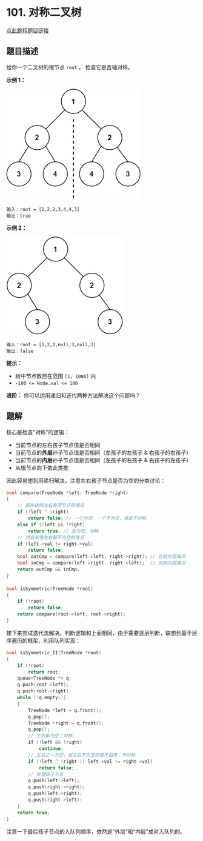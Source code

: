 # 101. 对称二叉树

[点此跳转题目链接](https://leetcode.cn/problems/symmetric-tree/description/)

## 题目描述

给你一个二叉树的根节点 `root` ， 检查它是否轴对称。

 

**示例 1：**

![img](./1698026966-JDYPDU-image.png)

```
输入：root = [1,2,2,3,4,4,3]
输出：true
```

**示例 2：**

![img](./1698027008-nPFLbM-image.png)

```
输入：root = [1,2,2,null,3,null,3]
输出：false
```

 

**提示：**

- 树中节点数目在范围 `[1, 1000]` 内
- `-100 <= Node.val <= 100`

 

**进阶：** 你可以运用递归和迭代两种方法解决这个问题吗？



## 题解

核心是检查“对称”的逻辑：

- 当前节点的左右孩子节点值是否相同
- 当前节点的**外层**孙子节点值是否相同（左孩子的左孩子 & 右孩子的右孩子）
- 当前节点的**内层**孙子节点值是否相同（左孩子的右孩子 & 右孩子的左孩子）
- 从根节点向下依此类推

因此容易想到用递归解决，注意左右孩子节点是否为空的分类讨论：
```cpp
bool compare(TreeNode *left, TreeNode *right)
{
    // 首先排除左右有空节点的情况
    if (!left ^ !right)
        return false; // 一个为空、一个不为空，肯定不对称
    else if (!left && !right)
        return true; // 皆为空，对称
    // 然后处理左右都不为空的情况
    if (left->val != right->val)
        return false;
    bool outCmp = compare(left->left, right->right); // 比较外层情况
    bool inCmp = compare(left->right, right->left);  // 比较内层情况
    return outCmp && inCmp;
}

bool isSymmetric(TreeNode *root)
{
    if (!root)
        return false;
    return compare(root->left, root->right);
}
```

接下来尝试迭代法解决。判断逻辑和上面相同，由于需要逐层判断，联想到基于层序遍历的框架，利用队列实现：
```cpp
bool isSymmetric_II(TreeNode *root)
{
    if (!root)
        return root;
    queue<TreeNode *> q;
    q.push(root->left);
    q.push(root->right);
    while (!q.empty())
    {
        TreeNode *left = q.front();
        q.pop();
        TreeNode *right = q.front();
        q.pop();
        // 左右都为空：对称
        if (!left && !right)
            continue;
        // 左右之一为空，或左右不为空但值不相等：不对称
        if (!left ^ !right || left->val != right->val)
            return false;
        // 处理孩子节点
        q.push(left->left);
        q.push(right->right);
        q.push(left->right);
        q.push(right->left);
    }
    return true;
}
```

注意一下最后孩子节点的入队列顺序，依然是“外层”和“内层”成对入队列的。